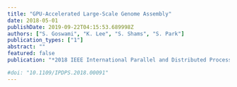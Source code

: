 ```yaml
---
title: "GPU-Accelerated Large-Scale Genome Assembly"
date: 2018-05-01
publishDate: 2019-09-22T04:15:53.689998Z
authors: ["S. Goswami", "K. Lee", "S. Shams", "S. Park"]
publication_types: ["1"]
abstract: ""
featured: false
publication: "*2018 IEEE International Parallel and Distributed Processing Symposium (IPDPS)*"

#doi: "10.1109/IPDPS.2018.00091"
---
```


